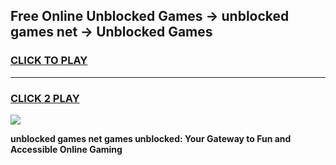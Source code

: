 
## Free Online Unblocked Games → unblocked games net → Unblocked Games
<h3>
<a href="https://premium.freeplayer.one?title=unblocked_games_net&ref=21F">CLICK TO PLAY</a></h3>
<hr>

<h3>
<a href="https://premium.freeplayer.one?title=unblocked_games_net&ref=21F">CLICK 2 PLAY</a>
  
</h3>

<a href="https://premium.freeplayer.one?title=unblocked_games_net&ref=21F/"><img src="https://clearcache.store/games.png"></a>


**unblocked games net games unblocked: Your Gateway to Fun and Accessible Online Gaming**
